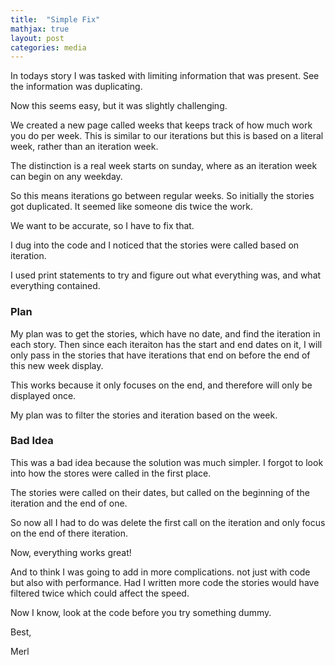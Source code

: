 ```yaml
---
title:  "Simple Fix"
mathjax: true
layout: post
categories: media
---
```


In todays story I was tasked with limiting information that was present. See the information was duplicating. 

Now this seems easy, but it was slightly challenging. 

We created a new page called weeks that keeps track of how much work you do per week. This is similar to our iterations but this is based on a literal week, rather than an iteration week. 

The distinction is a real week starts on sunday, where as an iteration week can begin on any weekday. 

So this means iterations go between regular weeks. So initially the stories got duplicated. It seemed like someone dis twice the work.

We want to be accurate, so I have to fix that. 

I dug into the code and I noticed that the stories were called based on iteration. 

I used print statements to try and figure out what everything was, and what everything contained. 

### Plan

My plan was to get the stories, which have no date, and find the iteration in each story. Then since each iteraiton has the start and end dates on it, I will only pass in the stories that have iterations 
that end on before the end of this new week display. 

This works because it only focuses on the end, and therefore will only be displayed once. 

My plan was to filter the stories and iteration based on the week. 

### Bad Idea

This was a bad idea because the solution was much simpler. I forgot to look into how the stores were called in the first place.

The stories were called on their dates, but called on the beginning of the iteration and the end of one. 

So now all I had to do was delete the first call on the iteration and only focus on the end of there iteration. 



Now, everything works great!

And to think I was going to add in more complications. not just with code but also with performance. Had I written more code the stories would have
filtered twice which could affect the speed. 

Now I know, look at the code before you try something dummy. 

Best, 

Merl

